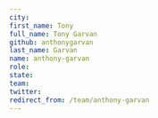 ```yaml
---
city: 
first_name: Tony
full_name: Tony Garvan
github: anthonygarvan
last_name: Garvan
name: anthony-garvan
role: 
state: 
team: 
twitter: 
redirect_from: /team/anthony-garvan
---
```

